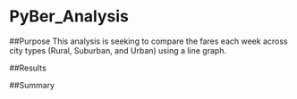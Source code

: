 # PyBer_Analysis

##Purpose
This analysis is seeking to compare the fares each week across city types (Rural, Suburban, and Urban) using a line graph. 

##Results

##Summary
